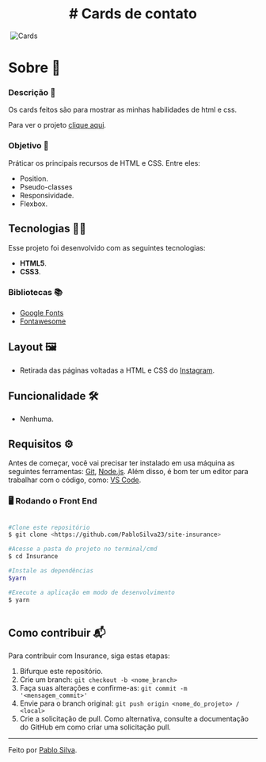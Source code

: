 <h1 align="center"># Cards de contato</h1>
 
 <img align="center" href=""> ![Cards](https://user-images.githubusercontent.com/87915108/150845819-e405c20b-e155-46e7-9d1a-e8b250ed4534.gif)</img>

# Sobre 📖

### Descrição 📄

Os cards feitos são para mostrar as minhas habilidades de html e css.

Para ver o projeto [clique aqui](https://pablosilva23.github.io/card/).

### Objetivo 🎯

Práticar os principais recursos de HTML e CSS. Entre eles:

- Position.
- Pseudo-classes
- Responsividade.
- Flexbox.

## Tecnologias 👨‍💻

Esse projeto foi desenvolvido com as seguintes tecnologias:

* **HTML5**.
* **CSS3**.

### Bibliotecas 📚

* [Google Fonts](https://fonts.google.com/)
* [Fontawesome](https://fontawesome.com/v5/search)

## Layout 🖼️

- Retirada das páginas voltadas a HTML e CSS do [Instagram](https://www.instagram.com/).

## Funcionalidade 🛠️

- Nenhuma.

## Requisitos ⚙️

Antes de começar, você vai precisar ter instalado em usa máquina as seguintes ferramentas: [Git](https://git-scm.com/), [Node.js](https://nodejs.org/en/). Além disso, é bom ter um editor para trabalhar com o código, como: [VS Code](https://code.visualstudio.com/).

### 🖥️ Rodando o Front End

```bash

#Clone este repositório
$ git clone <https://github.com/PabloSilva23/site-insurance>

#Acesse a pasta do projeto no terminal/cmd
$ cd Insurance

#Instale as dependências
$yarn

#Execute a aplicação em modo de desenvolvimento
$ yarn
 
```

## Como contribuir 📬

Para contribuir com Insurance, siga estas etapas:

1. Bifurque este repositório.
1. Crie um branch: `git checkout -b <nome_branch>`
1. Faça suas alterações e confirme-as: `git commit -m '<mensagem_commit>'`
1. Envie para o branch original: `git push origin <nome_do_projeto> / <local>`
1. Crie a solicitação de pull. Como alternativa, consulte a documentação do GitHub em como criar uma solicitação pull.

---
Feito por [Pablo Silva](https://github.com/PabloSilva23).
